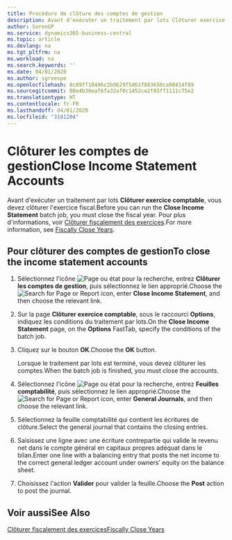 ```yaml
---
title: Procédure de clôture des comptes de gestion
description: Avant d'exécuter un traitement par lots Clôturer exercice comptable, vous devez clôturer l'exercice fiscal.
author: SorenGP
ms.service: dynamics365-business-central
ms.topic: article
ms.devlang: na
ms.tgt_pltfrm: na
ms.workload: na
ms.search.keywords: ''
ms.date: 04/01/2020
ms.author: sgroespe
ms.openlocfilehash: 8c89ff10496c2b9629f5d61f883650ca98414f89
ms.sourcegitcommit: 88e4b30eaf6fa32af0c1452ce2f85ff1111c75e2
ms.translationtype: HT
ms.contentlocale: fr-FR
ms.lasthandoff: 04/01/2020
ms.locfileid: "3181204"
---
```

# <a name="close-income-statement-accounts"></a><span data-ttu-id="36dea-103">Clôturer les comptes de gestion</span><span class="sxs-lookup"><span data-stu-id="36dea-103">Close Income Statement Accounts</span></span>
<span data-ttu-id="36dea-104">Avant d'exécuter un traitement par lots **Clôturer exercice comptable**, vous devez clôturer l'exercice fiscal.</span><span class="sxs-lookup"><span data-stu-id="36dea-104">Before you can run the **Close Income Statement** batch job, you must close the fiscal year.</span></span> <span data-ttu-id="36dea-105">Pour plus d'informations, voir [Clôturer fiscalement des exercices](how-to-fiscally-close-years.md).</span><span class="sxs-lookup"><span data-stu-id="36dea-105">For more information, see [Fiscally Close Years](how-to-fiscally-close-years.md).</span></span>  

## <a name="to-close-the-income-statement-accounts"></a><span data-ttu-id="36dea-106">Pour clôturer des comptes de gestion</span><span class="sxs-lookup"><span data-stu-id="36dea-106">To close the income statement accounts</span></span>  

1.  <span data-ttu-id="36dea-107">Sélectionnez l'icône ![Page ou état pour la recherche](../../media/ui-search/search_small.png "Icône Page ou état pour la recherche"), entrez **Clôturer les comptes de gestion**, puis sélectionnez le lien approprié.</span><span class="sxs-lookup"><span data-stu-id="36dea-107">Choose the ![Search for Page or Report](../../media/ui-search/search_small.png "Search for Page or Report icon") icon, enter **Close Income Statement**, and then choose the relevant link.</span></span>  
2.  <span data-ttu-id="36dea-108">Sur la page **Clôturer exercice comptable**, sous le raccourci **Options**, indiquez les conditions du traitement par lots.</span><span class="sxs-lookup"><span data-stu-id="36dea-108">On the **Close Income Statement** page, on the **Options** FastTab, specify the conditions of the batch job.</span></span>  
3.  <span data-ttu-id="36dea-109">Cliquez sur le bouton **OK**.</span><span class="sxs-lookup"><span data-stu-id="36dea-109">Choose the **OK** button.</span></span>  

    <span data-ttu-id="36dea-110">Lorsque le traitement par lots est terminé, vous devez clôturer les comptes.</span><span class="sxs-lookup"><span data-stu-id="36dea-110">When the batch job is finished, you must close the accounts.</span></span>  

4.  <span data-ttu-id="36dea-111">Sélectionnez l'icône ![Page ou état pour la recherche](../../media/ui-search/search_small.png "Icône Page ou état pour la recherche"), entrez **Feuilles comptabilité**, puis sélectionnez le lien approprié.</span><span class="sxs-lookup"><span data-stu-id="36dea-111">Choose the ![Search for Page or Report](../../media/ui-search/search_small.png "Search for Page or Report icon") icon, enter **General Journals**, and then choose the relevant link.</span></span>  
5.  <span data-ttu-id="36dea-112">Sélectionnez la feuille comptabilité qui contient les écritures de clôture.</span><span class="sxs-lookup"><span data-stu-id="36dea-112">Select the general journal that contains the closing entries.</span></span>  
6.  <span data-ttu-id="36dea-113">Saisissez une ligne avec une écriture contrepartie qui valide le revenu net dans le compte général en capitaux propres adéquat dans le bilan.</span><span class="sxs-lookup"><span data-stu-id="36dea-113">Enter one line with a balancing entry that posts the net income to the correct general ledger account under owners’ equity on the balance sheet.</span></span>  
7.  <span data-ttu-id="36dea-114">Choisissez l'action **Valider** pour valider la feuille.</span><span class="sxs-lookup"><span data-stu-id="36dea-114">Choose the **Post** action to post the journal.</span></span>  

## <a name="see-also"></a><span data-ttu-id="36dea-115">Voir aussi</span><span class="sxs-lookup"><span data-stu-id="36dea-115">See Also</span></span>  
 [<span data-ttu-id="36dea-116">Clôturer fiscalement des exercices</span><span class="sxs-lookup"><span data-stu-id="36dea-116">Fiscally Close Years</span></span>](how-to-fiscally-close-years.md)
